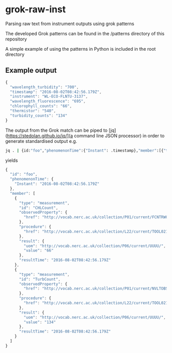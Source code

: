 # grok-raw-inst
Parsing raw text from instrument outputs using grok patterns

The developed Grok patterns can be found in the /patterns directory of this repository

A simple example of using the patterns in Python is included in the root directory

## Example output
```javascript
{
  "wavelength_turbidity": "700", 
  "timestamp": "2016-08-02T08:42:56.179Z", 
  "instrument": "WL-ECO-FLNTU-3137", 
  "wavelength_fluorescence": "695", 
  "chlorophyll_counts": "66", 
  "thermistor": "540", 
  "turbidity_counts": "134"
}
```

The output from the Grok match can be piped to [jq](https://stedolan.github.io/jq/](a command line JSON processor) in order to generate standardised output e.g.

```bash
jq . | {id:"foo","phenomenonTime":{"Instant": .timestamp},"member":[{"type":"measurement","id": "CHLCount", "observedProperty": {"href": "http://vocab.nerc.ac.uk/collection/P01/current/FCNTRW01/"}, "procedure": {"href": "http://vocab.nerc.ac.uk/collection/L22/current/TOOL0215/"}, "result": {"uom": "http://vocab.nerc.ac.uk/collection/P06/current/UUUU/","value": .chlorophyll_counts}, "resultTime": .timestamp},{"type":"measurement","id": "TurbCount", "observedProperty": {"href": "http://vocab.nerc.ac.uk/collection/P01/current/NVLTOBS1/"}, "procedure": {"href": "http://vocab.nerc.ac.uk/collection/L22/current/TOOL0215/"}, "result": {"uom": "http://vocab.nerc.ac.uk/collection/P06/current/UUUU/","value": .turbidity_counts}, "resultTime": .timestamp}]}
```

yields

```javascript
{
  "id": "foo",
  "phenomenonTime": {
    "Instant": "2016-08-02T08:42:56.179Z"
  },
  "member": [
    {
      "type": "measurement",
      "id": "CHLCount",
      "observedProperty": {
        "href": "http://vocab.nerc.ac.uk/collection/P01/current/FCNTRW01/"
      },
      "procedure": {
        "href": "http://vocab.nerc.ac.uk/collection/L22/current/TOOL0215/"
      },
      "result": {
        "uom": "http://vocab.nerc.ac.uk/collection/P06/current/UUUU/",
        "value": "66"
      },
      "resultTime": "2016-08-02T08:42:56.179Z"
    },
    {
      "type": "measurement",
      "id": "TurbCount",
      "observedProperty": {
        "href": "http://vocab.nerc.ac.uk/collection/P01/current/NVLTOBS1/"
      },
      "procedure": {
        "href": "http://vocab.nerc.ac.uk/collection/L22/current/TOOL0215/"
      },
      "result": {
        "uom": "http://vocab.nerc.ac.uk/collection/P06/current/UUUU/",
        "value": "134"
      },
      "resultTime": "2016-08-02T08:42:56.179Z"
    }
  ]
}
```
